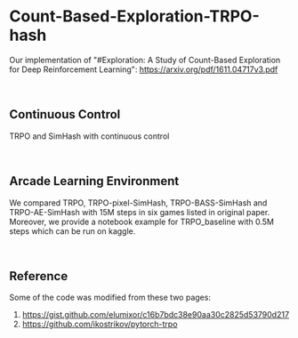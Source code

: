 # Count-Based-Exploration-TRPO-hash
Our implementation of "#Exploration: A Study of Count-Based Exploration for Deep Reinforcement Learning": https://arxiv.org/pdf/1611.04717v3.pdf

<br>

## Continuous Control

TRPO and SimHash with continuous control

<br>

## Arcade Learning Environment

We compared TRPO, TRPO-pixel-SimHash, TRPO-BASS-SimHash and TRPO-AE-SimHash with 15M steps in six games listed in original paper. Moreover, we provide a notebook example for TRPO_baseline with 0.5M steps which can be run on kaggle.

<br>

## Reference

Some of the code was modified from these two pages:
1. https://gist.github.com/elumixor/c16b7bdc38e90aa30c2825d53790d217
2. https://github.com/ikostrikov/pytorch-trpo
